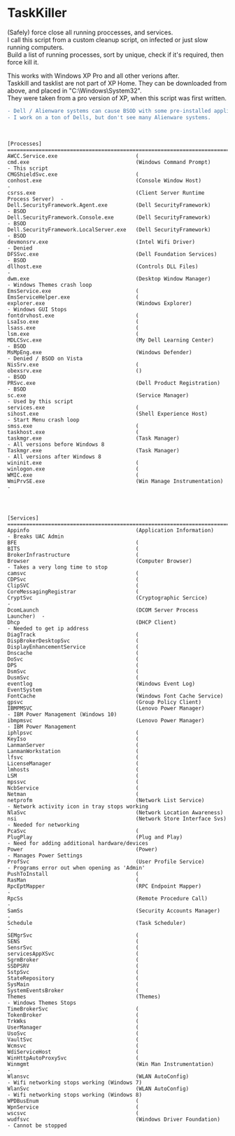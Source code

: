 # TaskKiller

(Safely) force close all running proccesses, and services.   
I call this script from a custom cleanup script, on infected or just slow running computers.  
Build a list of running processes, sort by unique, check if it's required, then force kill it.  
 
This works with Windows XP Pro and all other verions after.  
Taskkill and tasklist are not part of XP Home. They can be downloaded from above, and placed in "C:\Windows\System32".  
They were taken from a pro version of XP, when this script was first written.  


```diff
- Dell / Alienware systems can cause BSOD with some pre-installed applications.
- I work on a ton of Dells, but don't see many Alienware systems.
```
<br>  

    [Processes]
    ==================================================================================================================
    AWCC.Service.exe                         (
    cmd.exe                                  (Windows Command Prompt)                - This script
    CMGShieldSvc.exe                         (
    conhost.exe                              (Console Window Host)                   - 
    csrss.exe                                (Client Server Runtime Process Server)  - 
    Dell.SecurityFramework.Agent.exe         (Dell SecurityFramework)                - BSOD
    Dell.SecurityFramework.Console.exe       (Dell SecurityFramework)                - BSOD
    Dell.SecurityFramework.LocalServer.exe   (Dell SecurityFramework)                - BSOD
    devmonsrv.exe                            (Intel Wifi Driver)                     - Denied
    DFSSvc.exe                               (Dell Foundation Services)              - BSOD
    dllhost.exe                              (Controls DLL Files)                    - 
    dwm.exe                                  (Desktop Window Manager)                - Windows Themes crash loop
    EmsService.exe                           (
    EmsServiceHelper.exe                     (
    explorer.exe                             (Windows Explorer)                      - Windows GUI Stops
    fontdrvhost.exe                          (
    LsaIso.exe                               (
    lsass.exe                                (
    lsm.exe                                  (
    MDLCSvc.exe                              (My Dell Learning Center)               - BSOD
    MsMpEng.exe                              (Windows Defender)                      - Denied / BSOD on Vista
    NisSrv.exe                               (
    obexsrv.exe                              ()                                      - BSOD
    PRSvc.exe                                (Dell Product Registration)             - BSOD
    sc.exe                                   (Service Manager)                       - Used by this script
    services.exe                             (
    sihost.exe                               (Shell Experience Host)                 - Start Menu crash loop
    smss.exe                                 (
    taskhost.exe                             (
    taskmgr.exe                              (Task Manager)                          - All versions before Windows 8
    Taskmgr.exe                              (Task Manager)                          - All versions after Windows 8
    wininit.exe                              (
    winlogon.exe                             (
    WMIC.exe                                 (
    WmiPrvSE.exe                             (Win Manage Instrumentation)            - 
    
    
    
    
    [Services]
    ==================================================================================================================                  
    Appinfo                                  (Application Information)       - Breaks UAC Admin
    BFE                                      (
    BITS                                     (
    BrokerInfrastructure                     (
    Browser                                  (Computer Browser)              - Takes a very long time to stop
    camsvc                                   (
    CDPSvc                                   (
    ClipSVC                                  (
    CoreMessagingRegistrar                   (
    CryptSvc                                 (Cryptographic Sercice)         - 
    DcomLaunch                               (DCOM Server Process Launcher)  - 
    Dhcp                                     (DHCP Client)                   - Needed to get ip address
    DiagTrack                                (
    DispBrokerDesktopSvc                     (
    DisplayEnhancementService                (
    Dnscache                                 (
    DoSvc                                    (
    DPS                                      (
    DsmSvc                                   (
    DusmSvc                                  (
    eventlog                                 (Windows Event Log)
    EventSystem                              (
    FontCache                                (Windows Font Cache Service)
    gpsvc                                    (Group Policy Client)
    IBMPMSVC                                 (Lenovo Power Manager)          - IBM Power Management (Windows 10)
    ibmpmsvc                                 (Lenovo Power Manager)          - IBM Power Management
    iphlpsvc                                 (
    KeyIso                                   (
    LanmanServer                             (
    LanmanWorkstation                        (
    lfsvc                                    (
    LicenseManager                           (
    lmhosts                                  (
    LSM                                      (
    mpssvc                                   (
    NcbService                               (
    Netman                                   (
    netprofm                                 (Network List Service)          - Network activity icon in tray stops working
    NlaSvc                                   (Network Location Awareness)   
    nsi                                      (Network Store Interface Svs)   - Needed for networking
    PcaSvc                                   (
    PlugPlay                                 (Plug and Play)                 - Need for adding additional hardware/devices
    Power                                    (Power)                         - Manages Power Settings
    ProfSvc                                  (User Profile Service)          - Programs error out when opening as 'Admin'
    PushToInstall                            (
    RasMan                                   (
    RpcEptMapper                             (RPC Endpoint Mapper)           - 
    RpcSs                                    (Remote Procedure Call)         - 
    SamSs                                    (Security Accounts Manager)     - 
    Schedule                                 (Task Scheduler)                - 
    SEMgrSvc                                 (
    SENS                                     (
    SensrSvc                                 (
    servicesAppXSvc                          (
    SgrmBroker                               (
    SSDPSRV                                  (
    SstpSvc                                  (
    StateRepository                          (
    SysMain                                  (
    SystemEventsBroker                       (
    Themes                                   (Themes)                        - Windows Themes Stops
    TimeBrokerSvc                            (
    TokenBroker                              (
    TrkWks                                   (
    UserManager                              (
    UsoSvc                                   (
    VaultSvc                                 (
    Wcmsvc                                   (
    WdiServiceHost                           (
    WinHttpAutoProxySvc                      (
    Winmgmt                                  (Win Man Instrumentation)       - 
    Wlansvc                                  (WLAN AutoConfig)               - Wifi networking stops working (Windows 7)
    WlanSvc                                  (WLAN AutoConfig)               - Wifi networking stops working (Windows 8)
    WPDBusEnum                               (
    WpnService                               (
    wscsvc                                   (
    wudfsvc                                  (Windows Driver Foundation)     - Cannot be stopped
